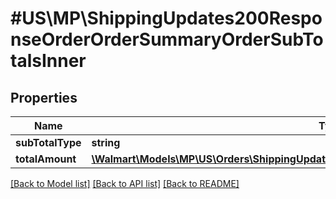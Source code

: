 # #US\MP\ShippingUpdates200ResponseOrderOrderSummaryOrderSubTotalsInner

## Properties

Name | Type | Description | Notes
------------ | ------------- | ------------- | -------------
**subTotalType** | **string** |  | [optional]
**totalAmount** | [**\Walmart\Models\MP\US\Orders\ShippingUpdates200ResponseOrderOrderSummaryTotalAmount**](ShippingUpdates200ResponseOrderOrderSummaryTotalAmount.md) |  | [optional]


[[Back to Model list]](../) [[Back to API list]](../../Api/US/MP) [[Back to README]](../../README.md)
